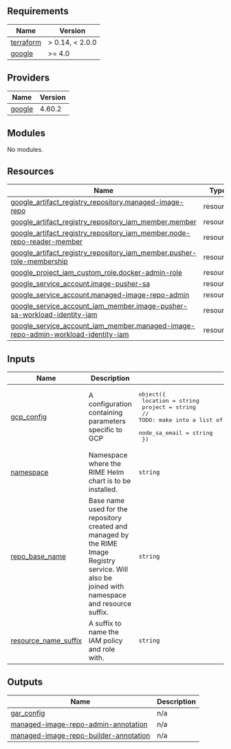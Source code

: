 <!-- BEGIN_TF_DOCS -->
## Requirements

| Name | Version |
|------|---------|
| <a name="requirement_terraform"></a> [terraform](#requirement\_terraform) | > 0.14, < 2.0.0 |
| <a name="requirement_google"></a> [google](#requirement\_google) | >= 4.0 |

## Providers

| Name | Version |
|------|---------|
| <a name="provider_google"></a> [google](#provider\_google) | 4.60.2 |

## Modules

No modules.

## Resources

| Name | Type |
|------|------|
| [google_artifact_registry_repository.managed-image-repo](https://registry.terraform.io/providers/hashicorp/google/latest/docs/resources/artifact_registry_repository) | resource |
| [google_artifact_registry_repository_iam_member.member](https://registry.terraform.io/providers/hashicorp/google/latest/docs/resources/artifact_registry_repository_iam_member) | resource |
| [google_artifact_registry_repository_iam_member.node-repo-reader-member](https://registry.terraform.io/providers/hashicorp/google/latest/docs/resources/artifact_registry_repository_iam_member) | resource |
| [google_artifact_registry_repository_iam_member.pusher-role-membership](https://registry.terraform.io/providers/hashicorp/google/latest/docs/resources/artifact_registry_repository_iam_member) | resource |
| [google_project_iam_custom_role.docker-admin-role](https://registry.terraform.io/providers/hashicorp/google/latest/docs/resources/project_iam_custom_role) | resource |
| [google_service_account.image-pusher-sa](https://registry.terraform.io/providers/hashicorp/google/latest/docs/resources/service_account) | resource |
| [google_service_account.managed-image-repo-admin](https://registry.terraform.io/providers/hashicorp/google/latest/docs/resources/service_account) | resource |
| [google_service_account_iam_member.image-pusher-sa-workload-identity-iam](https://registry.terraform.io/providers/hashicorp/google/latest/docs/resources/service_account_iam_member) | resource |
| [google_service_account_iam_member.managed-image-repo-admin-workload-identity-iam](https://registry.terraform.io/providers/hashicorp/google/latest/docs/resources/service_account_iam_member) | resource |

## Inputs

| Name | Description | Type | Default | Required |
|------|-------------|------|---------|:--------:|
| <a name="input_gcp_config"></a> [gcp\_config](#input\_gcp\_config) | A configuration containing parameters specific to GCP | <pre>object({<br>    location = string<br>    project  = string<br>    // TODO: make into a list of strings called repo_reader_sa_emails<br>    node_sa_email = string<br>  })</pre> | n/a | yes |
| <a name="input_namespace"></a> [namespace](#input\_namespace) | Namespace where the RIME Helm chart is to be installed. | `string` | n/a | yes |
| <a name="input_repo_base_name"></a> [repo\_base\_name](#input\_repo\_base\_name) | Base name used for the repository created and managed by the RIME Image Registry service. Will also be joined with namespace and resource suffix. | `string` | `"rime-managed-images"` | no |
| <a name="input_resource_name_suffix"></a> [resource\_name\_suffix](#input\_resource\_name\_suffix) | A suffix to name the IAM policy and role with. | `string` | n/a | yes |

## Outputs

| Name | Description |
|------|-------------|
| <a name="output_gar_config"></a> [gar\_config](#output\_gar\_config) | n/a |
| <a name="output_managed-image-repo-admin-annotation"></a> [managed-image-repo-admin-annotation](#output\_managed-image-repo-admin-annotation) | n/a |
| <a name="output_managed-image-repo-builder-annotation"></a> [managed-image-repo-builder-annotation](#output\_managed-image-repo-builder-annotation) | n/a |
<!-- END_TF_DOCS -->